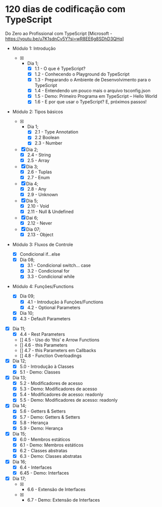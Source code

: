 # 120 dias de codificação com TypeScript

Do Zero ao Profissional com TypeScript [Microsoft - https://youtu.be/u7K1sdnCv5Y?si=wR8EE6g8SDhD3QHq]

- Módulo 1: Introdução

  - [x] - Dia 1;
      - [x] 1.1 - O que é TypeScript?
      - [x] 1.2 - Conhecendo o Playground do TypeScript
      - [x] 1.3 - Preparando o Ambiente de Desenvolvimento para o TypeScript
      - [x] 1.4 - Entendendo um pouco mais o arquivo tsconfig.json
      - [x] 1.5 - Demo: Primeiro Programa em TypeScript – Hello World
      - [x] 1.6 - E por que usar o TypeScript? E, próximos passos!

- Módulo 2: Tipos básicos

  - [x] - Dia 1;
      - [x] 2.1 - Type Annotation
      - [x] 2.2 Boolean
      - [x] 2.3 - Number
  - [x] Dia 2;
    - [x] 2.4 - String
    - [x] 2.5 - Array
  - [x] Dia 3;
    - [x] 2.6 - Tuplas
    - [x] 2.7 - Enum
  - [x] Dia 4;
    - [x] 2.8 - Any
    - [x] 2.9 - Unknown
  - [x] Dia 5;
    - [x] 2.10 - Void
    - [x] 2.11 - Null & Undefined
  - [x] Dai 6;
    - [x] 2.12 - Never
  - [x] Dia 07;
    - [x] 2.13 - Object

- Módulo 3: Fluxos de Controle

  - [x] Condicional if...else
  - [x] Dia 08;
    - [x] 3.1 - Condicional switch... case
    - [x] 3.2 - Condicional for
    - [x] 3.3 - Condicional while

- Módulo 4: Funções/Functions
  - [x] Dia 09;
    - [x] 4.1 - Introdução à Funções/Functions
    - [x] 4.2 - Optional Parameters
  - [x] Dia 10;
  - [x] 4.3 - Default Parameters
- [x] Dia 11;
  - [x] 4.4 - Rest Parameters
  - [] 4.5 - Uso do ‘this’ e Arrow Functions
  - [] 4.6 - this Parameters
  - [] 4.7 - this Parameters em Callbacks
  - [] 4.8 - Function Overloadings
- [x] Dia 12;
  - [x] 5.0 - Introdução à Classes
  - [x] 5.1 - Demo: Classes
- [x] Dia 13;
  - [x] 5.2 - Modificadores de acesso
  - [x] 5.3 - Demo: Modificadores de acesso
  - [x] 5.4 - Modificadores de acesso: readonly
  - [x] 5.5 - Demo: Modificadores de acesso: readonly
- [x] Dia 14;
  - [x] 5.6 - Getters & Setters
  - [x] 5.7 - Demo: Getters & Setters
  - [x] 5.8 - Herança
  - [x] 5.9 - Demo: Herança
- [x] Dia 15;
  - [x] 6.0 - Membros estáticos
  - [x] 6.1 - Demo: Membros estáticos
  - [x] 6.2 - Classes abstratas
  - [x] 6.3 - Demo: Classes abstratas
- [x] Dia 16;
  - [x] 6.4 - Interfaces
  - [x] 6.45 - Demo: Interfaces
- [x] Dia 17;
  - [x] - 6.6 - Extensão de Interfaces
  - [x] - 6.7 - Demo: Extensão de Interfaces
